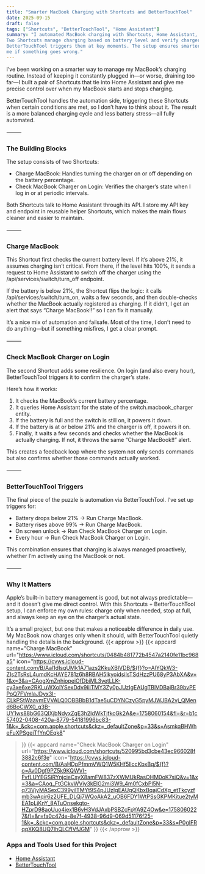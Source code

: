 ```yaml
---
title: "Smarter MacBook Charging with Shortcuts and BetterTouchTool"
date: 2025-09-15
draft: false
tags: ["Shortcuts", "BetterTouchTool", "Home Assistant"]
summary: "I automated MacBook charging with Shortcuts, Home Assistant, and BetterTouchTool. 
Two Shortcuts manage charging based on battery level and verify charger state, while 
BetterTouchTool triggers them at key moments. The setup ensures smarter charging and alerts 
me if something goes wrong."
---
```


I’ve been working on a smarter way to manage my MacBook’s charging routine. Instead of 
keeping it constantly plugged in—or worse, draining too far—I built a pair of Shortcuts that 
tie into Home Assistant and give me precise control over when my MacBook starts and stops 
charging.

BetterTouchTool handles the automation side, triggering these Shortcuts when certain 
conditions are met, so I don’t have to think about it. The result is a more balanced charging 
cycle and less battery stress—all fully automated.

⸻

### The Building Blocks

The setup consists of two Shortcuts:

- Charge MacBook: Handles turning the charger on or off depending on the battery percentage.
- Check MacBook Charger on Login: Verifies the charger’s state when I log in or at periodic 
intervals.

Both Shortcuts talk to Home Assistant through its API. I store my API key and endpoint in 
reusable helper Shortcuts, which makes the main flows cleaner and easier to maintain.

⸻

### Charge MacBook

This Shortcut first checks the current battery level. If it’s above 21%, it assumes charging 
isn’t critical. From there, if the level hits 100%, it sends a request to Home Assistant to 
switch off the charger using the /api/services/switch/turn_off endpoint.

If the battery is below 21%, the Shortcut flips the logic: it calls /api/services/switch/turn_on, 
waits a few seconds, and then double-checks whether the MacBook actually registered as charging. If 
it didn’t, I get an alert that says “Charge MacBook!!” so I can fix it manually.

It’s a nice mix of automation and failsafe. Most of the time, I don’t need to do anything—but 
if something misfires, I get a clear prompt.

⸻

### Check MacBook Charger on Login

The second Shortcut adds some resilience. On login (and also every hour), BetterTouchTool 
triggers it to confirm the charger’s state.

Here’s how it works:

1.	It checks the MacBook’s current battery percentage.
2.	It queries Home Assistant for the state of the switch.macbook_charger entity.
3.	If the battery is full and the switch is still on, it powers it down.
4.	If the battery is at or below 21% and the charger is off, it powers it on.
5.	Finally, it waits a few seconds and checks whether the MacBook is actually 
	charging. If not, it throws the same “Charge MacBook!!” alert.

This creates a feedback loop where the system not only sends commands but also confirms 
whether those commands actually worked.

⸻

### BetterTouchTool Triggers

The final piece of the puzzle is automation via BetterTouchTool. I’ve set up triggers for:

- Battery drops below 21% → Run Charge MacBook.
- Battery rises above 99% → Run Charge MacBook.
- On screen unlock → Run Check MacBook Charger on Login.
- Every hour → Run Check MacBook Charger on Login.

This combination ensures that charging is always managed proactively, whether I’m actively 
using the MacBook or not.

⸻

### Why It Matters

Apple’s built-in battery management is good, but not always predictable—and it doesn’t give 
me direct control. With this Shortcuts + BetterTouchTool setup, I can enforce my own rules: 
charge only when needed, stop at full, and always keep an eye on the charger’s actual state.

It’s a small project, but one that makes a noticeable difference in daily use. My MacBook 
now charges only when it should, with BetterTouchTool quietly handling the details in the 
background.
{{< approw >}}
{{< appcard 
  name="Charge MacBook"
  url="https://www.icloud.com/shortcuts/0484b481772b4547a2140fe11bc968a5"
  icon="https://cvws.icloud-content.com/B/Aal1dIsgUMk1A71azs2KkuXBlVDB/${f}?o=AlYQkW3-ZIs2TsRsL4umdKcHAYE781z6h8RBAH5lkyoidsiIsTSdHzzPU68yP3AbXA&v=1&x=3&a=CAogXmZnhiopeiOfDbiML3vetLLK-cy3xe6xe2RKLuWXolYSexDdv9iilTMY3Zy0pJUzIgEAUgTBlVDBajBr39bvPEPoQ7FVmlaJDyx3I-CLkPStWaavmEVVALQ0OBBBbB1dTae5uCDYNCzyG5pyMJWJBA2vj_QMend6BoCWX0_g3B-UY1ws88bG63QIXjbNdyxZqE3h2IdWkTjfkcGk2A&e=1758060154&fl=&r=b1c57402-0408-420a-8779-54181996bc83-1&k=_&ckc=com.apple.shortcuts&ckz=_defaultZone&p=33&s=AsmkqBHWheFuXPSgeiTfYnOEqk8"
>}}
{{< appcard 
  name="Check MacBook Charger on Login"
  url="https://www.icloud.com/shortcuts/520995bd3cbe43ec966028f3882c6f3e"
  icon="https://cvws.icloud-content.com/B/AaHDpPfmmVWQ1W5KHf5llccKbxBq/${f}?o=Av0Dgf9PZ5k9KQWVI-FvfLUYEGSiRYnjcieCsyX8amFW837zXWMUkRasOHM0oK7siQ&v=1&x=3&a=CAog_FtGCkvWViy3kElG2mi3W9_4m0fCxbPl5N-q73VjyMASexC399yilTMYt9S4pJUzIgEAUgQKbxBqajCdXg_etTkcyzfmb3wAqir6z2UFE_DLQj7WQoAkA2_uOB6FDY1WtPSsGKPMKitue2tyMEA1pLjKnY_8ATuOnsekgto-HZprD98aoUuo4iex1B6vH3VdJAxbPSBZcFpYA9Z4Ow&e=1758060227&fl=&r=fa0c47de-8e7f-4938-96d9-069d51176f25-1&k=_&ckc=com.apple.shortcuts&ckz=_defaultZone&p=33&s=P0gIFRqqXKQ8UQ7IhQLCfIVfJGM"
>}}
{{< /approw >}}
### Apps and Tools Used for this Project

- [Home Assistant](https://www.home-assistant.io/)
- [BetterTouchTool](https://folivora.ai/)
